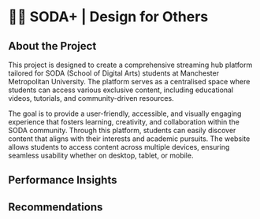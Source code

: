 # 👩‍💻 SODA+  |  Design for Others

## About the Project
This project is designed to create a comprehensive streaming hub platform tailored for SODA (School of Digital Arts) students at Manchester Metropolitan University. The platform serves as a centralised space where students can access various exclusive content, including educational videos, tutorials, and community-driven resources.

The goal is to provide a user-friendly, accessible, and visually engaging experience that fosters learning, creativity, and collaboration within the SODA community. Through this platform, students can easily discover content that aligns with their interests and academic pursuits. The website allows students to access content across multiple devices, ensuring seamless usability whether on desktop, tablet, or mobile. 

## Performance Insights

## Recommendations
